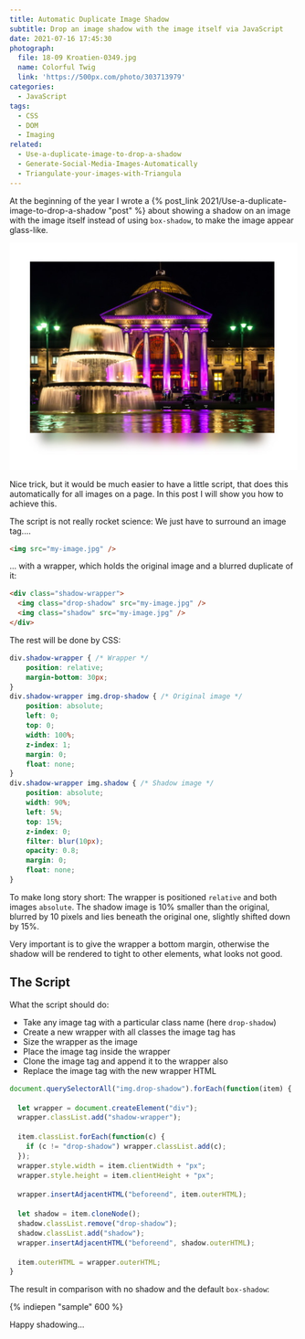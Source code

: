 ```yaml
---
title: Automatic Duplicate Image Shadow
subtitle: Drop an image shadow with the image itself via JavaScript
date: 2021-07-16 17:45:30
photograph:
  file: 18-09 Kroatien-0349.jpg
  name: Colorful Twig
  link: 'https://500px.com/photo/303713979'
categories:
  - JavaScript
tags:
  - CSS
  - DOM
  - Imaging
related:
  - Use-a-duplicate-image-to-drop-a-shadow
  - Generate-Social-Media-Images-Automatically
  - Triangulate-your-images-with-Triangula
---
```


At the beginning of the year I wrote a {% post_link 2021/Use-a-duplicate-image-to-drop-a-shadow "post"  %} about showing a shadow on an image with the image itself instead of using ``box-shadow``, to make the image appear glass-like.

![Image Shadow](Automatic-Duplicate-Image-Shadow/image-shadow.jpg)

Nice trick, but it would be much easier to have a little script, that does this automatically for all images on a page. In this post I will show you how to achieve this.

<!-- more -->

The script is not really rocket science: We just have to surround an image tag....

```html
<img src="my-image.jpg" />
```

... with a wrapper, which holds the original image and a blurred duplicate of it:

```html
<div class="shadow-wrapper">
  <img class="drop-shadow" src="my-image.jpg" />
  <img class="shadow" src="my-image.jpg" />
</div>
```

The rest will be done by CSS:

```css
div.shadow-wrapper { /* Wrapper */
    position: relative;
    margin-bottom: 30px;
}
div.shadow-wrapper img.drop-shadow { /* Original image */
    position: absolute;
    left: 0;
    top: 0;
    width: 100%;
    z-index: 1;
    margin: 0;
    float: none;
}
div.shadow-wrapper img.shadow { /* Shadow image */ 
    position: absolute;
    width: 90%;
    left: 5%;
    top: 15%;
    z-index: 0;
    filter: blur(10px);
    opacity: 0.8;
    margin: 0;
    float: none;
}
```

To make long story short: The wrapper is positioned ``relative`` and both images ``absolute``. The shadow image is 10% smaller than the original, blurred by 10 pixels and lies beneath the original one, slightly shifted down by 15%.

Very important is to give the wrapper a bottom margin, otherwise the shadow will be rendered to tight to other elements, what looks not good.

## The Script

What the script should do:

* Take any image tag with a particular class name (here ``drop-shadow``)
* Create a new wrapper with all classes the image tag has
* Size the wrapper as the image
* Place the image tag inside the wrapper
* Clone the image tag and append it to the wrapper also
* Replace the image tag with the new wrapper HTML

```js
document.querySelectorAll("img.drop-shadow").forEach(function(item) {

  let wrapper = document.createElement("div");
  wrapper.classList.add("shadow-wrapper");

  item.classList.forEach(function(c) {
    if (c != "drop-shadow") wrapper.classList.add(c);
  });
  wrapper.style.width = item.clientWidth + "px";
  wrapper.style.height = item.clientHeight + "px";

  wrapper.insertAdjacentHTML("beforeend", item.outerHTML);

  let shadow = item.cloneNode();
  shadow.classList.remove("drop-shadow");
  shadow.classList.add("shadow");
  wrapper.insertAdjacentHTML("beforeend", shadow.outerHTML);

  item.outerHTML = wrapper.outerHTML;
}
```

The result in comparison with no shadow and the default ``box-shadow``:

{% indiepen "sample" 600 %}

Happy shadowing...
